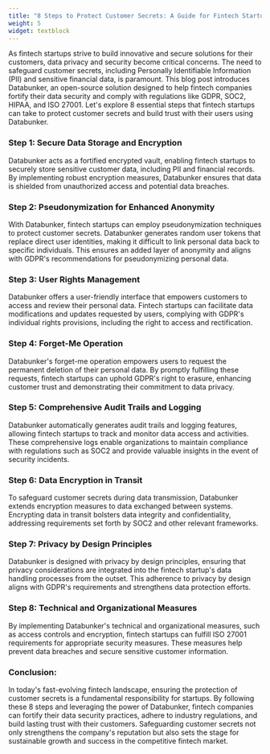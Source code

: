 ```yaml
---
title: "8 Steps to Protect Customer Secrets: A Guide for Fintech Startups"
weight: 5
widget: textblock
---
```

As fintech startups strive to build innovative and secure solutions for their customers, data privacy and security become critical concerns. The need to safeguard customer secrets, including Personally Identifiable Information (PII) and sensitive financial data, is paramount. This blog post introduces Databunker, an open-source solution designed to help fintech companies fortify their data security and comply with regulations like GDPR, SOC2, HIPAA, and ISO 27001. Let's explore 8 essential steps that fintech startups can take to protect customer secrets and build trust with their users using Databunker.

### Step 1: Secure Data Storage and Encryption
Databunker acts as a fortified encrypted vault, enabling fintech startups to securely store sensitive customer data, including PII and financial records. By implementing robust encryption measures, Databunker ensures that data is shielded from unauthorized access and potential data breaches.

### Step 2: Pseudonymization for Enhanced Anonymity
With Databunker, fintech startups can employ pseudonymization techniques to protect customer secrets. Databunker generates random user tokens that replace direct user identities, making it difficult to link personal data back to specific individuals. This ensures an added layer of anonymity and aligns with GDPR's recommendations for pseudonymizing personal data.

### Step 3: User Rights Management
Databunker offers a user-friendly interface that empowers customers to access and review their personal data. Fintech startups can facilitate data modifications and updates requested by users, complying with GDPR's individual rights provisions, including the right to access and rectification.

### Step 4: Forget-Me Operation
Databunker's forget-me operation empowers users to request the permanent deletion of their personal data. By promptly fulfilling these requests, fintech startups can uphold GDPR's right to erasure, enhancing customer trust and demonstrating their commitment to data privacy.

### Step 5: Comprehensive Audit Trails and Logging
Databunker automatically generates audit trails and logging features, allowing fintech startups to track and monitor data access and activities. These comprehensive logs enable organizations to maintain compliance with regulations such as SOC2 and provide valuable insights in the event of security incidents.

### Step 6: Data Encryption in Transit
To safeguard customer secrets during data transmission, Databunker extends encryption measures to data exchanged between systems. Encrypting data in transit bolsters data integrity and confidentiality, addressing requirements set forth by SOC2 and other relevant frameworks.

### Step 7: Privacy by Design Principles
Databunker is designed with privacy by design principles, ensuring that privacy considerations are integrated into the fintech startup's data handling processes from the outset. This adherence to privacy by design aligns with GDPR's requirements and strengthens data protection efforts.

### Step 8: Technical and Organizational Measures
By implementing Databunker's technical and organizational measures, such as access controls and encryption, fintech startups can fulfill ISO 27001 requirements for appropriate security measures. These measures help prevent data breaches and secure sensitive customer information.

### Conclusion:
In today's fast-evolving fintech landscape, ensuring the protection of customer secrets is a fundamental responsibility for startups. By following these 8 steps and leveraging the power of Databunker, fintech companies can fortify their data security practices, adhere to industry regulations, and build lasting trust with their customers. Safeguarding customer secrets not only strengthens the company's reputation but also sets the stage for sustainable growth and success in the competitive fintech market.
